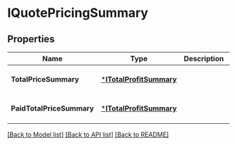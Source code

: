 # IQuotePricingSummary

## Properties
Name | Type | Description | Notes
------------ | ------------- | ------------- | -------------
**TotalPriceSummary** | [***ITotalProfitSummary**](ITotalProfitSummary.md) |  | [optional] [default to null]
**PaidTotalPriceSummary** | [***ITotalProfitSummary**](ITotalProfitSummary.md) |  | [optional] [default to null]

[[Back to Model list]](../README.md#documentation-for-models) [[Back to API list]](../README.md#documentation-for-api-endpoints) [[Back to README]](../README.md)



